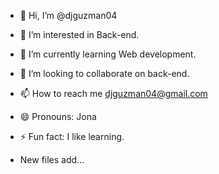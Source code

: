 - 👋 Hi, I’m @djguzman04
- 👀 I’m interested in Back-end.
- 🌱 I’m currently learning Web development.
- 💞️ I’m looking to collaborate on back-end.
- 📫 How to reach me djguzman04@gmail.com
- 😄 Pronouns: Jona
- ⚡ Fun fact: I like learning.

- New files add...

<!---
djguzman04/djguzman04 is a ✨ special ✨ repository because its `README.md` (this file) appears on your GitHub profile.
You can click the Preview link to take a look at your changes.
--->
